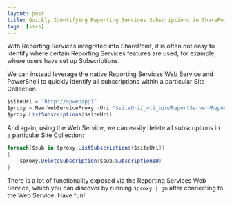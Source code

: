 ```yaml
---
layout: post
title: Quickly Identifying Reporting Services Subscriptions in SharePoint
tags: [ssrs]
---
```


With Reporting Services integrated into SharePoint, it is often not easy to identify where certain Reporting Services features are used, for example, where users have set up Subscriptions.

We can instead leverage the native Reporting Services Web Service and PowerShell to quickly identify all subscriptions within a particular Site Collection.

```csharp
$siteUri = "http://spwebapp1"
$proxy = New-WebServiceProxy -Uri "$siteUri/_vti_bin/ReportServer/ReportService2010.asmx" -UseDefaultCredential -Namespace "SSRS"
$proxy.ListSubscriptions($siteUri)
```

And again, using the Web Service, we can easily delete all subscriptions in a particular Site Collection:

```csharp
foreach($sub in $proxy.ListSubscriptions($siteUri))
{
    $proxy.DeleteSubscription($sub.SubscriptionID)
}
```

There is a lot of functionality exposed via the Reporting Services Web Service, which you can discover by running `$proxy | gm` after connecting to the Web Service. Have fun!